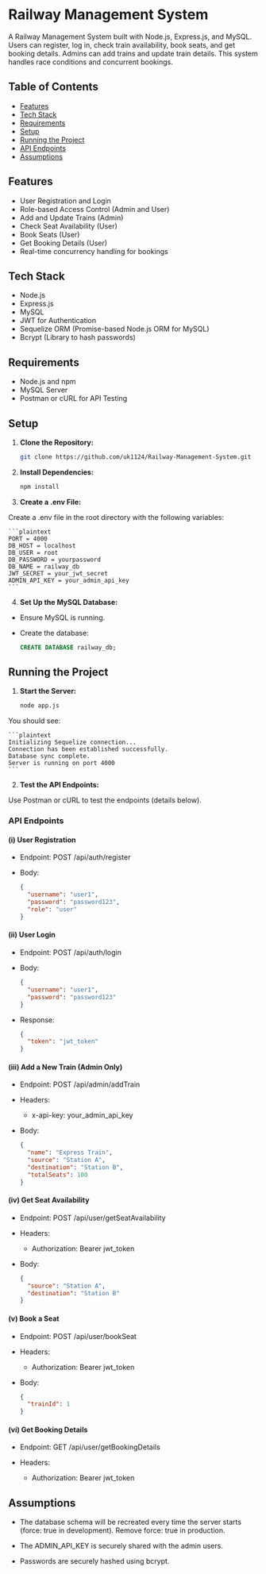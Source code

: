 # Railway Management System

A Railway Management System built with Node.js, Express.js, and MySQL. Users can register, log in, check train availability, book seats, and get booking details. Admins can add trains and update train details. This system handles race conditions and concurrent bookings.

## Table of Contents

- [Features](#features)
- [Tech Stack](#tech-stack)
- [Requirements](#requirements)
- [Setup](#setup)
- [Running the Project](#running-the-project)
- [API Endpoints](#api-endpoints)
- [Assumptions](#assumptions)

## Features

- User Registration and Login
- Role-based Access Control (Admin and User)
- Add and Update Trains (Admin)
- Check Seat Availability (User)
- Book Seats (User)
- Get Booking Details (User)
- Real-time concurrency handling for bookings

## Tech Stack

- Node.js
- Express.js
- MySQL
- JWT for Authentication
- Sequelize ORM (Promise-based Node.js ORM for MySQL)
- Bcrypt (Library to hash passwords)

## Requirements

- Node.js and npm
- MySQL Server
- Postman or cURL for API Testing

## Setup

1. **Clone the Repository:**

   ```bash
   git clone https://github.com/uk1124/Railway-Management-System.git
   ```

2. **Install Dependencies:**

   ```bash
   npm install
   ```

3. **Create a .env File:**

Create a .env file in the root directory with the following variables:

    ```plaintext
    PORT = 4000
    DB_HOST = localhost
    DB_USER = root
    DB_PASSWORD = yourpassword
    DB_NAME = railway_db
    JWT_SECRET = your_jwt_secret
    ADMIN_API_KEY = your_admin_api_key
    ```

4. **Set Up the MySQL Database:**

- Ensure MySQL is running.

- Create the database:

  ```sql
  CREATE DATABASE railway_db;
  ```

## Running the Project

1. **Start the Server:**

   ```bash
   node app.js
   ```

You should see:

    ```plaintext
    Initializing Sequelize connection...
    Connection has been established successfully.
    Database sync complete.
    Server is running on port 4000
    ```

2. **Test the API Endpoints:**

Use Postman or cURL to test the endpoints (details below).

### API Endpoints

#### (i) User Registration

- Endpoint: POST /api/auth/register

- Body:

  ```json
  {
    "username": "user1",
    "password": "password123",
    "role": "user"
  }
  ```

#### (ii) User Login

- Endpoint: POST /api/auth/login

- Body:

  ```json
  {
    "username": "user1",
    "password": "password123"
  }
  ```

- Response:

  ```json
  {
    "token": "jwt_token"
  }
  ```

#### (iii) Add a New Train (Admin Only)

- Endpoint: POST /api/admin/addTrain

- Headers:

  - x-api-key: your_admin_api_key

- Body:

  ```json
  {
    "name": "Express Train",
    "source": "Station A",
    "destination": "Station B",
    "totalSeats": 100
  }
  ```

#### (iv) Get Seat Availability

- Endpoint: POST /api/user/getSeatAvailability

- Headers:

  - Authorization: Bearer jwt_token

- Body:

  ```json
  {
    "source": "Station A",
    "destination": "Station B"
  }
  ```

#### (v) Book a Seat

- Endpoint: POST /api/user/bookSeat

- Headers:

  - Authorization: Bearer jwt_token

- Body:

  ```json
  {
    "trainId": 1
  }
  ```

#### (vi) Get Booking Details

- Endpoint: GET /api/user/getBookingDetails

- Headers:

  - Authorization: Bearer jwt_token

## Assumptions

- The database schema will be recreated every time the server starts (force: true in development). Remove force: true in production.

- The ADMIN_API_KEY is securely shared with the admin users.

- Passwords are securely hashed using bcrypt.
